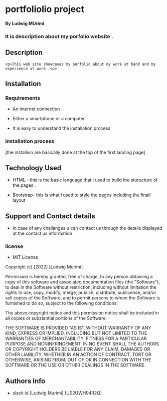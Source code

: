 # portfoliolio project

#### By Ludwig MUrimi
### It is description about my porfolio website .

## Description
    <p>This web site showcases my porfolio about my work at hand and my experience at work .<p>

## Installation


### Requirements

  * An internet connection


  * Either a smartphone or a computer


  * It is easy to understand the installation process


### installation process

[the installion are basically done at the top of the first landing page]

## Technology Used

 * HTML - this is the basic language that i used to build the sturucture of the pages .

 * Bootstrap- this is what I used to style the pages including the finall layout


## Support and Contact details

 * In case of any challanges u can contact us through the details displayed at the contact us information
 

###  license

 * MIT License

Copyright (c) [2022] [Ludwig Murimi]

Permission is hereby granted, free of charge, to any person obtaining a copy
of this software and associated documentation files (the "Software"), to deal
in the Software without restriction, including without limitation the rights
to use, copy, modify, merge, publish, distribute, sublicense, and/or sell
copies of the Software, and to permit persons to whom the Software is
furnished to do so, subject to the following conditions:

The above copyright notice and this permission notice shall be included in all
copies or substantial portions of the Software.

THE SOFTWARE IS PROVIDED "AS IS", WITHOUT WARRANTY OF ANY KIND, EXPRESS OR
IMPLIED, INCLUDING BUT NOT LIMITED TO THE WARRANTIES OF MERCHANTABILITY,
FITNESS FOR A PARTICULAR PURPOSE AND NONINFRINGEMENT. IN NO EVENT SHALL THE
AUTHORS OR COPYRIGHT HOLDERS BE LIABLE FOR ANY CLAIM, DAMAGES OR OTHER
LIABILITY, WHETHER IN AN ACTION OF CONTRACT, TORT OR OTHERWISE, ARISING FROM,
OUT OF OR IN CONNECTION WITH THE SOFTWARE OR THE USE OR OTHER DEALINGS IN THE
SOFTWARE.

## Authors Info

 * slack id [Ludwig Murimi]
(U02UWH94R2Q)
